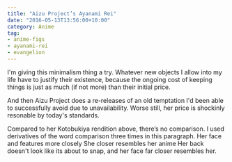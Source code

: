 ```yaml
---
title: "Aizu Project’s Ayanami Rei"
date: "2016-05-13T13:56:00+10:00"
category: Anime
tag:
- anime-figs
- ayanami-rei
- evangelion
---
```

I'm giving this minimalism thing a try. Whatever new objects I allow into my life have to justify their existence, because the ongoing cost of keeping things is just as much (if not more) than their initial price.

And then Aizu Project does a re-releases of an old temptation I'd been able to successfully avoid due to unavailability. Worse still, her price is shockinly resonable by today's standards.

Compared to her Kotobukiya rendition above, there’s no comparison. I used derivatives of the word comparison three times in this paragraph. Her face and features more closely She closer resembles her anime Her back doesn't look like its about to snap, and her face far closer resembles her.

